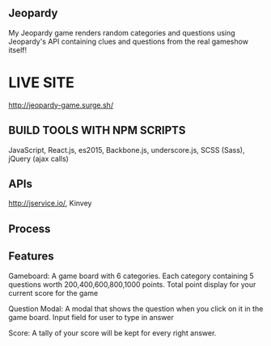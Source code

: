 

## Jeopardy

 My Jeopardy game renders random categories and questions using Jeopardy's API containing clues and questions from the real gameshow itself!


# LIVE SITE
http://jeopardy-game.surge.sh/

## BUILD TOOLS WITH NPM SCRIPTS

JavaScript,
React.js,
es2015,
Backbone.js,
underscore.js,
SCSS (Sass),
jQuery (ajax calls)


## APIs

http://jservice.io/,
Kinvey


## Process
## Features

Gameboard:
A game board with 6 categories.
Each category containing 5 questions worth 200,400,600,800,1000 points.
Total point display for your current score for the game

Question Modal:
A modal that shows the question when you click on it in the game board.
Input field for user to type in answer

Score: A tally of your score will be kept for every right answer.

